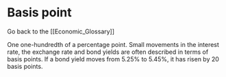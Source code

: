 # Basis point

Go back to the [[Economic_Glossary]]


One one-hundredth of a percentage point. Small movements in the interest rate, the exchange rate and bond yields are often described in terms of basis points. If a bond yield moves from 5.25% to 5.45%, it has risen by 20 basis points.

